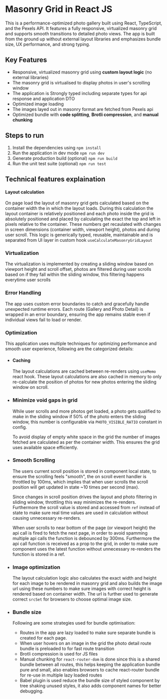 # Masonry Grid in React JS

This is a performance-optimized photo gallery built using React, TypeScript, and the Pexels API. It features a fully responsive, virtualized masonry grid and supports smooth transitions to detailed photo views. The app is built from the ground up without external layout libraries and emphasizes bundle size, UX performance, and strong typing.


## Key Features

- Responsive, virtualized masonry grid using **custom layout logic** (no external libraries)
- The masonry grid is virtualised to display photos in user's scrolling window
- The application is Strongly typed including separate types for api response and application DTO
- Optimized image loading
- The images layed out in masonry format are fetched from Pexels api
- Optimized bundle with **code splitting**, **Brotli compression**, and **manual chunking**


## Steps to run

1. Install the dependencies using
`npm install`
2. Run the application in dev mode
`npm run dev`
3. Generate production build (optional) `npm run build`
4. Run the unit test suite (optional) `npm run test`

## Technical features explaination

####  Layout calculation
On page load the layout of masonry grid gets calculated based on the container width the in which the layout loads. During this calculation the layout container is relatively positioned and each photo inside the grid is absolutely positioned and placed by calculating the exact the top and left in pixels relative to the container. These numbers get recaulated with changes in screen dimensions (container width, viewport height), photos and during user scroll. This logic is generically typed, reusable, maintainable and is separated from UI layer in custom hook `useCalculateMasonryGridLayout`

### Virtualization
The virtualization is implemented by creating a sliding window based on viewport height and scroll offset, photos are filtered during user scrolls based on if they fall within the sliding window, this filtering happens everytime user scrolls

### Error Handling
The app uses custom error boundaries to catch and gracefully handle unexpected runtime errors. Each route (Gallery and Photo Detail) is wrapped in an error boundary, ensuring the app remains stable even if individual views fail to load or render.

### Optimization

This application uses multiple techniques for optimizing performance and smooth user experience, following are the categorized details: 

- #### Caching 
    The layout calculations are cached between re-renders using `useMemo` react hook. These layout calculations are also cached in memory to only re-calculate the position of photos for new photos entering the sliding window on scroll.
- ### Minimize void gaps in grid
    While user scrolls and more photos get loaded, a photo gets qualified to make in the sliding window if 50% of the photo enters the sliding window, this number is configurable via `PHOTO_VISIBLE_RATIO` constant in config.

    To avoid display of empty white space in the grid the number of images fetched are calculated as per the container width. This ensures the grid uses available space efficiently.
- ### Smooth Scrolling
    The users current scroll position is stored in component local state, to ensure the scrolling feels "smooth", the on scroll event handler is throttled by 100ms, which implies that when user scrolls the scroll position will get updated in state ~10 times per second (max).

    Since changes in scroll position drives the layout and photo filtering in sliding window, throttling this way minimizes the re-renders. Furthermore the scroll value is stored and accessed from `ref` instead of state to make sure real time values are used in calculation without causing unnecessary re-renders.

    When user scrolls to near bottom of the page (or viewport height) the api call is fired to fetch the next page, in order to avoid spamming multiple api calls the function is debounced by 300ms. Furthermore the api call function is received as a prop to the grid, in order to make sure component uses the latest function without unnecessary re-renders the function is stored in a ref.

- ### Image optimization
    The layout calculation logic also calculates the exact width and height for each image to be rendered in masonry grid and also builds the image url using these numbers to make sure images with correct height is rendered based on container width. The url is further used to generate correct `srcSet` for browsers to choose optimal image size.

- ### Bundle size
    Following are some strategies used for bundle optimisation: 
    - Routes in the app are lazy loaded to make sure separate bundle is created for each page. 
    - When user hovers on an image in the grid the photo detail route bundle is preloaded to for fast route transition
    - Brotli compression is used for JS files
    - Manual chunking for `react-router-dom` is done since this is a shared bundle between all routes, this helps keeping the application bundle pure and small, also enables browsers to cache react-router bundle for re-use in multiple lazy loaded routes
    - Babel plugin is used reduce the bundle size of styled component by tree shaking unused styles, it also adds component names for better debugging.

